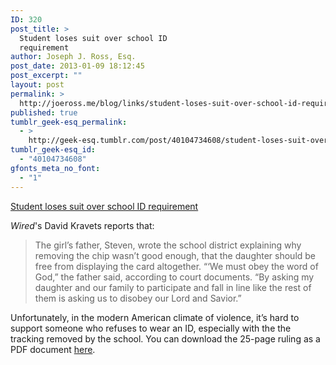```yaml
---
ID: 320
post_title: >
  Student loses suit over school ID
  requirement
author: Joseph J. Ross, Esq.
post_date: 2013-01-09 18:12:45
post_excerpt: ""
layout: post
permalink: >
  http://joeross.me/blog/links/student-loses-suit-over-school-id-requirement/
published: true
tumblr_geek-esq_permalink:
  - >
    http://geek-esq.tumblr.com/post/40104734608/student-loses-suit-over-school-id-requirement
tumblr_geek-esq_id:
  - "40104734608"
gfonts_meta_no_font:
  - "1"
---
```

<a href='http://www.wired.com/threatlevel/2013/01/student-rfid-suspension/'>Student loses suit over school ID requirement</a><div class="link_description"><p><em>Wired</em>'s David Kravets reports that:</p>

<blockquote>
  <p>The girl’s father, Steven, wrote the school district explaining why removing the chip wasn’t good enough, that the daughter should be free from displaying the card altogether. “‘We must obey the word of God,” the father said, according to court documents. “By asking my daughter and our family to participate and fall in line like the rest of them is asking us to disobey our Lord and Savior.”</p>
</blockquote>

<p>Unfortunately, in the modern American climate of violence, it&#8217;s hard to support someone who refuses to wear an ID, especially with the the tracking removed by the school. You can download the 25-page ruling as a PDF document <a href="https://www.rutherford.org/files_images/general/01-08-2013_Hernandez_Ruling.pdf" target="_blank">here</a>.</p></div>